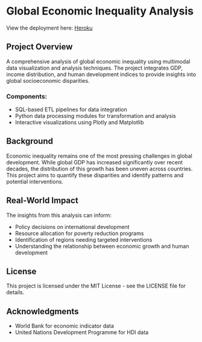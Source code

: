 # Global Economic Inequality Analysis

View the deployment here: [Heroku](https://global-economic-inequality-b32455331af0.herokuapp.com/)

## Project Overview
A comprehensive analysis of global economic inequality using multimodal data visualization and analysis techniques. The project integrates GDP, income distribution, and human development indices to provide insights into global socioeconomic disparities.


### Components:
- SQL-based ETL pipelines for data integration
- Python data processing modules for transformation and analysis
- Interactive visualizations using Plotly and Matplotlib

## Background
Economic inequality remains one of the most pressing challenges in global development. While global GDP has increased significantly over recent decades, the distribution of this growth has been uneven across countries. This project aims to quantify these disparities and identify patterns and potential interventions.

## Real-World Impact
The insights from this analysis can inform:
- Policy decisions on international development
- Resource allocation for poverty reduction programs
- Identification of regions needing targeted interventions
- Understanding the relationship between economic growth and human development

## License
This project is licensed under the MIT License - see the LICENSE file for details.

## Acknowledgments
- World Bank for economic indicator data
- United Nations Development Programme for HDI data
